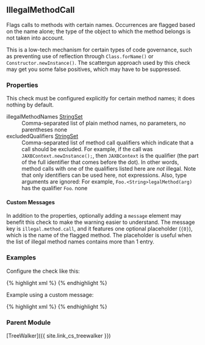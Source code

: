 ## IllegalMethodCall

Flags calls to methods with certain names. Occurrences are flagged based on the name alone; the type of the object to which the method belongs is not taken into account.

This is a low-tech mechanism for certain types of code governance, such as preventing use of reflection through `Class.forName()` or `Constructor.newInstance()`.
The scattergun approach used by this check may get you some false positives, which may have to be suppressed. 


### Properties

This check must be configured explicitly for certain method names; it does nothing by default.

<dl>
<dt><span class="propname">illegalMethodNames</span>
    <span class="proptype"><a href="{{ site.link_cs_type_stringset }}">StringSet</a></span></dt>
<dd><span class="propdesc">Comma-separated list of plain method names, no parameters, no parentheses</span>
    <span class="propdefault">none</span></dd>

<dt><span class="propname">excludedQualifiers</span>
    <span class="proptype"><a href="{{ site.link_cs_type_stringset }}">StringSet</a></span></dt>
<dd><span class="propdesc">Comma-separated list of method call qualifiers which indicate that a call should be excluded.
        For example, if the call was <code>JAXBContext.newInstance();</code>, then <code>JAXBContext</code>
        is the qualifier (the part of the full identifier that comes before the dot). In other words, method calls
        with one of the qualifiers listed here are <i>not</i> illegal. Note that only identifiers can be used here,
        not expressions. Also, type arguments are ignored: For example, <code>Foo.&lt;String&gt;legalMethod(arg)</code>
        has the qualifier <code>Foo</code>.</span>
    <span class="propdefault">none</span></dd>
</dl>

#### Custom Messages

In addition to the properties, optionally adding a `message` element may benefit this check to make the warning easier to understand. The message key is `illegal.method.call`, and it features one optional placeholder (`{0}`), which is the name of the flagged method. The placeholder is useful when the list of illegal method names contains more than 1 entry.


### Examples

Configure the check like this:

{% highlight xml %}
<module name="IllegalMethodCall">
  <property name="illegalMethodNames" value="forName, newInstance"/>
  <property name="excludedQualifiers" value="JAXBContext, Charset"/>
</module>
{% endhighlight %}

Example using a custom message:

{% highlight xml %}
<module name="IllegalMethodCall">
  <property name="illegalMethodNames" value="finalize"/>
  <message key="illegal.method.call" value="Finalizer called explicitly"/>
</module>
{% endhighlight %}


### Parent Module

[TreeWalker]({{ site.link_cs_treewalker }})
